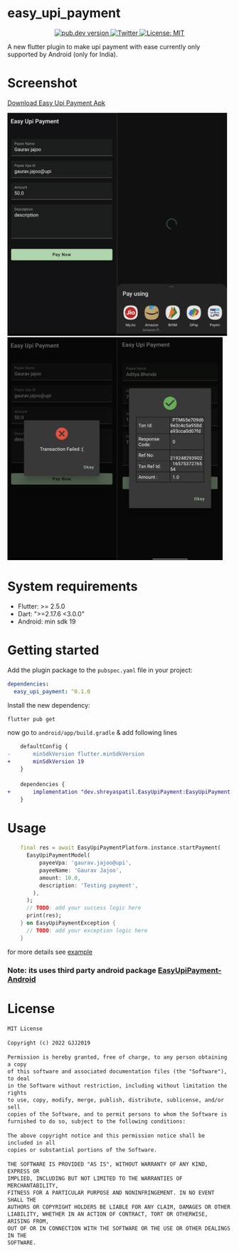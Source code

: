 
# easy_upi_payment

<p align="center">
  <a href="https://pub.dev/packages/easy_upi_payment">
    <img src="https://img.shields.io/pub/v/easy_upi_payment?color=blue" alt="pub.dev version">
  </a>
  <a href="https://twitter.com/gjj2019">
    <img src="https://img.shields.io/badge/twitter-@GJJ2019-blue.svg?style=flat" alt="Twitter">
  </a>
  <a href="https://opensource.org/licenses/MIT"><img src="https://img.shields.io/badge/license-MIT-purple.svg" alt="License: MIT"></a>
</p>

A new flutter plugin to make upi payment with ease currently only supported by Android (only for India).

# Screenshot

[Download Easy Upi Payment Apk](https://github.com/GJJ2019/easy_upi_payment/raw/main/example/assets/app-release.apk)

<img src="https://github.com/GJJ2019/easy_upi_payment/blob/main/example/assets/1.png?raw=true" height="500em" /><img src="https://github.com/GJJ2019/easy_upi_payment/blob/main/example/assets/2.png?raw=true" height="500em" /><img src="https://github.com/GJJ2019/easy_upi_payment/blob/main/example/assets/3.png?raw=true" height="500em" /><img src="https://github.com/GJJ2019/easy_upi_payment/blob/main/example/assets/4.jpeg?raw=true" height="500em" />

# System requirements

- Flutter: >= 2.5.0
- Dart: ">=2.17.6 <3.0.0"
- Android: min sdk 19

# Getting started

Add the plugin package to the `pubspec.yaml` file in your project:

```yaml
dependencies:
  easy_upi_payment: ^0.1.0
```

Install the new dependency:

```sh
flutter pub get
```

now go to `android/app/build.gradle` & add following lines

```diff
    defaultConfig {
-       minSdkVersion flutter.minSdkVersion
+       minSdkVersion 19
    }

    dependencies {
+       implementation "dev.shreyaspatil.EasyUpiPayment:EasyUpiPayment:3.0.3"
    }
```

# Usage

```dart
    final res = await EasyUpiPaymentPlatform.instance.startPayment(
      EasyUpiPaymentModel(
          payeeVpa: 'gaurav.jajoo@upi',
          payeeName: 'Gaurav Jajoo',
          amount: 10.0,
          description: 'Testing payment',
        ),
      );
      // TODO: add your success logic here
      print(res);
    } on EasyUpiPaymentException {
      // TODO: add your exception logic here
    }

```

for more details see [example](https://github.com/GJJ2019/easy_upi_payment/tree/main/example)

### Note: its uses third party android package [EasyUpiPayment-Android](https://github.com/PatilShreyas/EasyUpiPayment-Android)

# License

    MIT License

    Copyright (c) 2022 GJJ2019

    Permission is hereby granted, free of charge, to any person obtaining a copy
    of this software and associated documentation files (the "Software"), to deal
    in the Software without restriction, including without limitation the rights
    to use, copy, modify, merge, publish, distribute, sublicense, and/or sell
    copies of the Software, and to permit persons to whom the Software is
    furnished to do so, subject to the following conditions:
    
    The above copyright notice and this permission notice shall be included in all
    copies or substantial portions of the Software.
    
    THE SOFTWARE IS PROVIDED "AS IS", WITHOUT WARRANTY OF ANY KIND, EXPRESS OR
    IMPLIED, INCLUDING BUT NOT LIMITED TO THE WARRANTIES OF MERCHANTABILITY,
    FITNESS FOR A PARTICULAR PURPOSE AND NONINFRINGEMENT. IN NO EVENT SHALL THE
    AUTHORS OR COPYRIGHT HOLDERS BE LIABLE FOR ANY CLAIM, DAMAGES OR OTHER
    LIABILITY, WHETHER IN AN ACTION OF CONTRACT, TORT OR OTHERWISE, ARISING FROM,
    OUT OF OR IN CONNECTION WITH THE SOFTWARE OR THE USE OR OTHER DEALINGS IN THE
    SOFTWARE.
